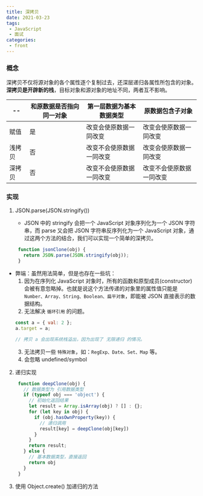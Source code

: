 ```yaml
---
title: 深拷贝
date: 2021-03-23
tags:
 - JavaScript
 - 面试
categories:
 - front
---
```


### 概念

深拷贝不仅将源对象的各个属性逐个复制过去，还深层递归各属性所包含的对象。**深拷贝是开辟新的栈**，目标对象和源对象的地址不同，两者互不影响。

| -- | 和原数据是否指向同一对象 | 第一层数据为基本数据类型 | 原数据包含子对象 |
|-|-|-|-|
| 赋值 | 是 | 改变会使原数据一同改变 | 改变会使原数据一同改变 |
| 浅拷贝 | 否 | 改变不会使原数据一同改变 | 改变会使原数据一同改变 |
| 深拷贝 | 否 | 改变不会使原数据一同改变 | 改变不会使原数据一同改变 |

### 实现
1. JSON.parse(JSON.stringify())
   - JSON 中的 stringify 会把一个 JavaScript 对象序列化为一个 JSON 字符串，而 parse 又会把 JSON 字符串反序列化为一个 JavaScript 对象，通过这两个方法的结合，我们可以实现一个简单的深拷贝。

   ```js
    function jsonClone(obj) {
      return JSON.parse(JSON.stringify(obj));
    }
   ```
  - 弊端：虽然用法简单，但是也存在一些坑：
    1. 因为在序列化 JavaScript 对象时，所有的函数和原型成员(constructor)会被有意忽略掉。也就是说这个方法传递的对象里的属性值只能是 `Number、Array、String、Boolean、扁平对象`，即能被 JSON 直接表示的数据结构。
    2. 无法解决 `循环引用` 的问题。
      ```js
      const a = { val: 2 };
      a.target = a;

      // 拷贝 a 会出现系统栈溢出，因为出现了 无限递归 的情况。
      ``` 
    3. 无法拷贝一些 `特殊对象`，如：`RegExp、Date、Set、Map` 等。
    4. 会忽略 undefined/symbol
2. 递归实现
   ```js
    function deepClone(obj) {
      // 数据类型为 引用数据类型
      if (typeof obj === 'object') {
        // 初始化返回结果
        let result = Array.isArray(obj) ? [] : {};
        for (let key in obj) {
          if (obj.hasOwnProperty(key)) {
            // 递归调用
            result[key] = deepClone(obj[key]) 
          }
        }
        return result;
      } else {
        // 基本数据类型，直接返回
        return obj
      }
    }
   ```
3. 使用 Object.create() 加递归的方法